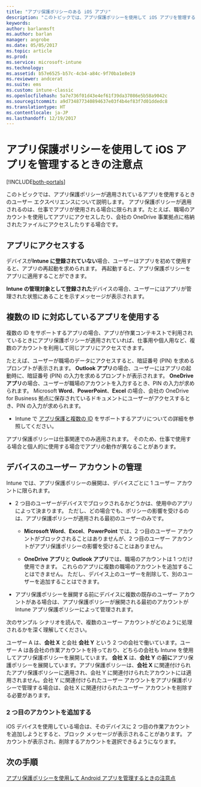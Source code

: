 ```yaml
---
title: "アプリ保護ポリシーのある iOS アプリ"
description: "このトピックでは、アプリ保護ポリシーを使用して iOS アプリを管理するときの注意点について説明します。"
keywords: 
author: barlanmsft
ms.author: barlan
manager: angrobe
ms.date: 05/05/2017
ms.topic: article
ms.prod: 
ms.service: microsoft-intune
ms.technology: 
ms.assetid: b57e6525-b57c-4cb4-a84c-9f70ba1e8e19
ms.reviewer: andcerat
ms.suite: ems
ms.custom: intune-classic
ms.openlocfilehash: 5a7e736f01d43e4ef61f39da37086e5b58a9042c
ms.sourcegitcommit: a9d734877340894637e03f4b4ef83f7d01ddedc8
ms.translationtype: HT
ms.contentlocale: ja-JP
ms.lasthandoff: 12/19/2017
---
```

# <a name="what-to-expect-when-your-ios-app-is-managed-by-app-protection-policies"></a>アプリ保護ポリシーを使用して iOS アプリを管理するときの注意点

[!INCLUDE[both-portals](./includes/note-for-both-portals.md)]

 このトピックでは、アプリ保護ポリシーが適用されているアプリを使用するときのユーザー エクスペリエンスについて説明します。 アプリ保護ポリシーが適用されるのは、仕事でアプリが使用される場合に限られます。たとえば、職場のアカウントを使用してアプリにアクセスしたり、会社の OneDrive 事業拠点に格納されたファイルにアクセスしたりする場合です。

##  <a name="access-apps"></a>アプリにアクセスする

デバイスが**Intune に登録されていない**場合、ユーザーはアプリを初めて使用すると、アプリの再起動を求められます。 再起動すると、アプリ保護ポリシーをアプリに適用することができます。

<!--- The following screenshot from the Skype app illustrates this restart request: --->


<!---  ![Screenshot of the iOS device showing PIN prompt](../media/appmanagement/iOS_AppPINPrompt.png) --->

**Intune の管理対象として登録された**デバイスの場合、ユーザーにはアプリが管理された状態にあることを示すメッセージが表示されます。

##  <a name="use-apps-with-multi-identity-support"></a>複数の ID に対応しているアプリを使用する

複数の ID をサポートするアプリの場合、アプリが作業コンテキストで利用されているときにアプリ保護ポリシーが適用されていれば、仕事用や個人用など、複数のアカウントを利用して同じアプリにアクセスできます。  

たとえば、ユーザーが職場のデータにアクセスすると、暗証番号 (PIN) を求めるプロンプトが表示されます。 **Outlook アプリ**の場合、ユーザーにはアプリの起動時に、暗証番号 (PIN) の入力を求めるプロンプトが表示されます。 **OneDrive アプリ**の場合、ユーザーが職場のアカウントを入力するとき、PIN の入力が求められます。  Microsoft **Word**、**PowerPoint**、**Excel** の場合、会社の OneDrive for Business 拠点に保存されているドキュメントにユーザーがアクセスするとき、PIN の入力が求められます。

- Intune で [アプリ保護と複数の ID](https://www.microsoft.com/cloud-platform/microsoft-intune-apps) をサポートするアプリについての詳細を参照してください。

アプリ保護ポリシーは仕事関連でのみ適用されます。 そのため、仕事で使用する場合と個人的に使用する場合でアプリの動作が異なることがあります。

##  <a name="manage-user-accounts-on-the-device"></a>デバイスのユーザー アカウントの管理

Intune では、アプリ保護ポリシーの展開は、デバイスごとに 1 ユーザー アカウントに限られます。

* 2 つ目のユーザーがデバイスでブロックされるかどうかは、使用中のアプリによって決まります。 ただし、どの場合でも、ポリシーの影響を受けるのは、アプリ保護ポリシーが適用される最初のユーザーのみです。
  * **Microsoft Word**、**Excel**、**PowerPoint** では、2 つ目のユーザー アカウントがブロックされることはありませんが、2 つ目のユーザー アカウントがアプリ保護ポリシーの影響を受けることはありません。  

  * **OneDrive アプリ**と **Outlook アプリ**では、職場のアカウントは 1 つだけ使用できます。 これらのアプリに複数の職場のアカウントを追加することはできません。 ただし、デバイス上のユーザーを削除して、別のユーザーを追加することはできます。

* アプリ保護ポリシーを展開する前にデバイスに複数の既存のユーザー アカウントがある場合は、アプリ保護ポリシーが展開される最初のアカウントが Intune アプリ保護ポリシーによって管理されます。


次のサンプル シナリオを読んで、複数のユーザー アカウントがどのように処理されるかを深く理解してください。

ユーザー A は、**会社 X** と会社 **会社 Y** という 2 つの会社で働いています。ユーザー A は各会社の作業アカウントを持っており、どちらの会社も Intune を使用してアプリ保護ポリシーを展開しています。 **会社 X** は、**会社 Y** の**前に**アプリ保護ポリシーを展開しています。アプリ保護ポリシーは、**会社 X** に関連付けられたアプリ保護ポリシーに適用され、会社 Y に関連付けられたアカウントには適用されません。会社 Y に関連付けられたユーザー アカウントをアプリ保護ポリシーで管理する場合は、会社 X に関連付けられたユーザー アカウントを削除する必要があります。

### <a name="add-a-second-account"></a>2 つ目のアカウントを追加する

iOS デバイスを使用している場合は、そのデバイスに 2 つ目の作業アカウントを追加しようとすると、ブロック メッセージが表示されることがあります。 アカウントが表示され、削除するアカウントを選択できるようになります。

## <a name="next-steps"></a>次の手順
[アプリ保護ポリシーを使用して Android アプリを管理するときの注意点](end-user-mam-apps-android.md)
